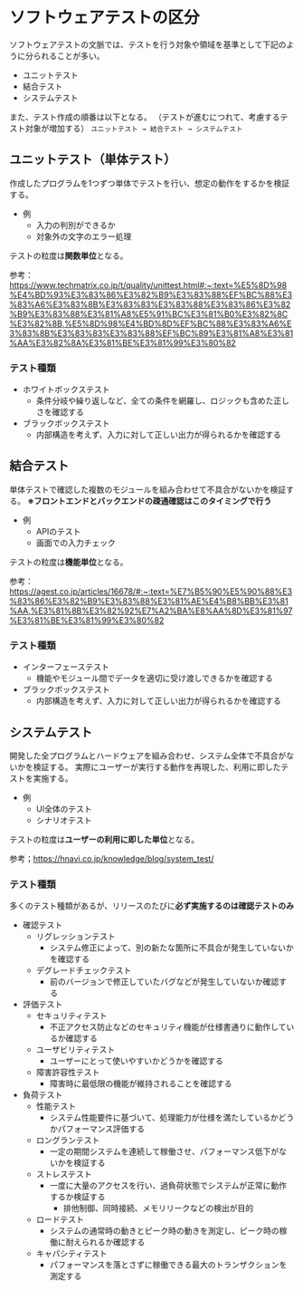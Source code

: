 # ソフトウェアテストの区分
ソフトウェアテストの文脈では、テストを行う対象や領域を基準として下記のように分られることが多い。
- ユニットテスト
- 結合テスト
- システムテスト

また、テスト作成の順番は以下となる。
（テストが進むにつれて、考慮するテスト対象が増加する）
`ユニットテスト → 結合テスト → システムテスト`

## ユニットテスト（単体テスト）
作成したプログラムを1つずつ単体でテストを行い、想定の動作をするかを検証する。
- 例
  - 入力の判別ができるか
  - 対象外の文字のエラー処理

テストの粒度は**関数単位**となる。

参考：https://www.techmatrix.co.jp/t/quality/unittest.html#:~:text=%E5%8D%98%E4%BD%93%E3%83%86%E3%82%B9%E3%83%88%EF%BC%88%E3%83%A6%E3%83%8B%E3%83%83%E3%83%88%E3%83%86%E3%82%B9%E3%83%88%E3%81%A8%E5%91%BC%E3%81%B0%E3%82%8C%E3%82%8B,%E5%8D%98%E4%BD%8D%EF%BC%88%E3%83%A6%E3%83%8B%E3%83%83%E3%83%88%EF%BC%89%E3%81%A8%E3%81%AA%E3%82%8A%E3%81%BE%E3%81%99%E3%80%82

### テスト種類
- ホワイトボックステスト
  - 条件分岐や繰り返しなど、全ての条件を網羅し、ロジックも含めた正しさを確認する
- ブラックボックステスト
  - 内部構造を考えず、入力に対して正しい出力が得られるかを確認する

## 結合テスト
単体テストで確認した複数のモジュールを組み合わせて不具合がないかを検証する。
**※フロントエンドとバックエンドの疎通確認はこのタイミングで行う**
- 例
  - APIのテスト
  - 画面での入力チェック

テストの粒度は**機能単位**となる。

参考：https://agest.co.jp/articles/16678/#:~:text=%E7%B5%90%E5%90%88%E3%83%86%E3%82%B9%E3%83%88%E3%81%AE%E4%B8%BB%E3%81%AA,%E3%81%8B%E3%82%92%E7%A2%BA%E8%AA%8D%E3%81%97%E3%81%BE%E3%81%99%E3%80%82


### テスト種類
- インターフェーステスト
  - 機能やモジュール間でデータを適切に受け渡しできるかを確認する
- ブラックボックステスト
  - 内部構造を考えず、入力に対して正しい出力が得られるかを確認する

## システムテスト
開発した全プログラムとハードウェアを組み合わせ、システム全体で不具合がないかを検証する。
実際にユーザーが実行する動作を再現した、利用に即したテストを実施する。
- 例
  - UI全体のテスト
  - シナリオテスト

テストの粒度は**ユーザーの利用に即した単位**となる。

参考；https://hnavi.co.jp/knowledge/blog/system_test/

### テスト種類
多くのテスト種類があるが、リリースのたびに**必ず実施するのは確認テストのみ**
- 確認テスト
  - リグレッションテスト
    - システム修正によって、別の新たな箇所に不具合が発生していないかを確認する
  - デグレードチェックテスト
    - 前のバージョンで修正していたバグなどが発生していないか確認する
- 評価テスト
  - セキュリティテスト
    - 不正アクセス防止などのセキュリティ機能が仕様書通りに動作しているか確認する
  - ユーザビリティテスト
    - ユーザーにとって使いやすいかどうかを確認する
  - 障害許容性テスト
    - 障害時に最低限の機能が維持されることを確認する
- 負荷テスト
  - 性能テスト
    - システム性能要件に基づいて、処理能力が仕様を満たしているかどうかパフォーマンス評価する
  - ロングランテスト
    - 一定の期間システムを連続して稼働させ、パフォーマンス低下がないかを検証する
  - ストレステスト
    - 一度に大量のアクセスを行い、過負荷状態でシステムが正常に動作するか検証する
      - 排他制御、同時接続、メモリリークなどの検出が目的
  - ロードテスト
    - システムの通常時の動きとピーク時の動きを測定し、ピーク時の稼働に耐えられるか確認する
  -  キャパシティテスト
     -  パフォーマンスを落とさずに稼働できる最大のトランザクションを測定する
